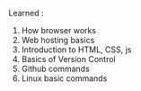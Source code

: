 Learned :
1. How browser works
2. Web hosting basics
3. Introduction to HTML, CSS, js
4. Basics of Version Control
5. Github commands
6. Linux basic commands
